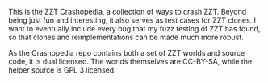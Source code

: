 This is the ZZT Crashopedia, a collection of ways to crash ZZT. Beyond being
just fun and interesting, it also serves as test cases for ZZT clones. I want
to eventually include every bug that my fuzz testing of ZZT has found, so that
clones and reimplementations can be made much more robust.

As the Crashopedia repo contains both a set of ZZT worlds and source code, it
is dual licensed. The worlds themselves are CC-BY-SA, while the helper source
is GPL 3 licensed.
